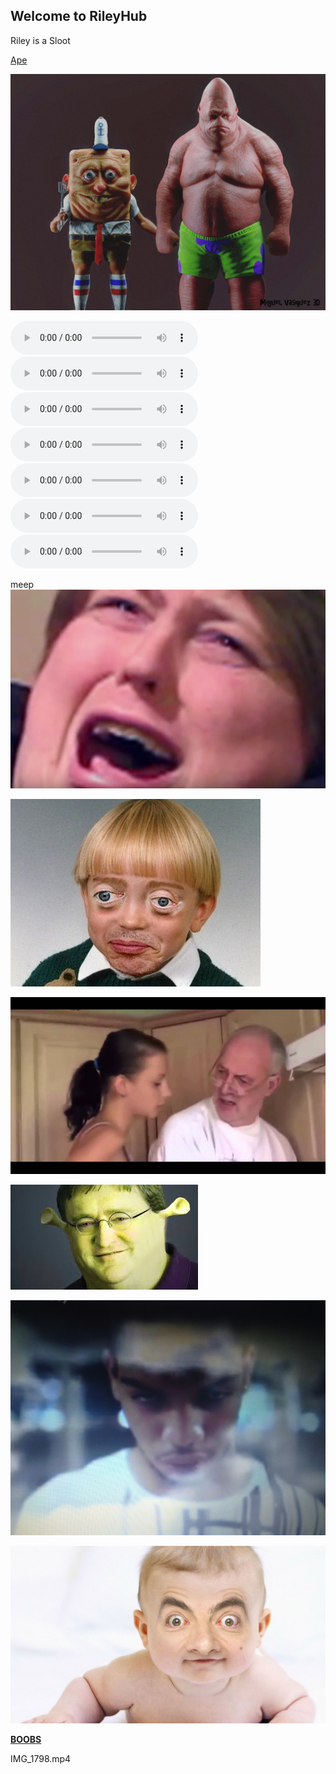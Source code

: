 ## Welcome to RileyHub

Riley is a Sloot

[Ape](https://o8ocorbino8o.github.io/)

![Image](spong1.jpg)

<audio src="Creep Catchers (Prod By Sonik) - K-Blitz.mp3" controls preload></audio>
<audio src="Happy Swingin (Radio Edit) - Shemian.mp3" controls preload></audio>
<audio src="Gangsta's Paradise (Ricky West Trap Remix) - Coolio.mp3" controls preload></audio>
<audio src="Hypnotize - Biggie Smalls.mp3" controls preload></audio>
<audio src="Life Could Be A Dream (Chill Trap Remix).mp3" controls preload></audio>
<audio src="Pure Imagination (Trap Remix) - Willy Wonka.mp3" controls preload></audio>
<audio src="Imperial March (Goblins from Mars Trap Remix) - Star Wars.mp3
" controls preload></audio>

meep
![Image](Domestic.PNG)

![Image](crazy-eyes.jpg)

![Image](dont-do-it_1.jpg)

![Image](images1.jfif)

![Image](IMG_1529.JPG)

![Image](Mr.-Bean-Funny-Baby-Face-Picture.jpg)

[**BOOBS**](https://forum.roblox.com/Forum/ShowPost.aspx?PostID=94958740)

IMG_1798.mp4

